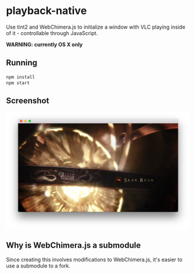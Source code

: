 # playback-native

Use tint2 and WebChimera.js to initialize a window with VLC playing inside of it - controllable through JavaScript.

**WARNING: currently OS X only**

Running
--------
```
npm install
npm start
```

Screenshot
---------
![](screenshot.png)

Why is WebChimera.js a submodule
---------
Since creating this involves modifications to WebChimera.js, it's easier to use a submodule to a fork.

